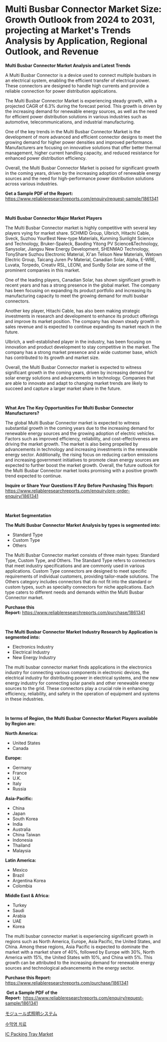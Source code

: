 <p><h1>Multi Busbar Connector Market Size: Growth Outlook from 2024 to 2031, projecting at Market's Trends Analysis by Application, Regional Outlook, and Revenue</h1></p><p><strong>Multi Busbar Connector Market Analysis and Latest Trends</strong></p>
<p><p>A Multi Busbar Connector is a device used to connect multiple busbars in an electrical system, enabling the efficient transfer of electrical power. These connectors are designed to handle high currents and provide a reliable connection for power distribution applications.</p><p>The Multi Busbar Connector Market is experiencing steady growth, with a projected CAGR of 6.3% during the forecast period. This growth is driven by the increasing demand for renewable energy sources, as well as the need for efficient power distribution solutions in various industries such as automotive, telecommunications, and industrial manufacturing.</p><p>One of the key trends in the Multi Busbar Connector Market is the development of more advanced and efficient connector designs to meet the growing demand for higher power densities and improved performance. Manufacturers are focusing on innovative solutions that offer better thermal management, higher current handling capacity, and reduced resistance for enhanced power distribution efficiency.</p><p>Overall, the Multi Busbar Connector Market is poised for significant growth in the coming years, driven by the increasing adoption of renewable energy sources and the need for high-performance power distribution solutions across various industries.</p></p>
<p><strong>Get a Sample PDF of the Report:&nbsp;</strong> <a href="https://www.reliableresearchreports.com/enquiry/request-sample/1861341">https://www.reliableresearchreports.com/enquiry/request-sample/1861341</a></p>
<p>&nbsp;</p>
<p><strong>Multi Busbar Connector Major Market Players</strong></p>
<p><p>The Multi Busbar Connector market is highly competitive with several key players vying for market share. SCHMID Group, Ulbrich, Hitachi Cable, Sveck, Suzhou YourBest New-type Materials, Kunming Sunlight Science and Technology, Bruker-Spaleck, Baoding Yitong PV Science&Technology, Sanysolar, Jiangsu New Energy Development, SHENMAO Technology, TonyShare Suzhou Electronic Material, Xi'an Telison New Materials, Wetown Electric Group, Taicang Juren Pv Material, Canadian Solar, Alpha, E-WRE, Luvata, Torpedo, Creativ RSL, LEONI, and SunBy Solar are some of the prominent companies in this market.</p><p>One of the leading players, Canadian Solar, has shown significant growth in recent years and has a strong presence in the global market. The company has been focusing on expanding its product portfolio and increasing its manufacturing capacity to meet the growing demand for multi busbar connectors.</p><p>Another key player, Hitachi Cable, has also been making strategic investments in research and development to enhance its product offerings and improve its market position. The company has shown steady growth in sales revenue and is expected to continue expanding its market reach in the future.</p><p>Ulbrich, a well-established player in the industry, has been focusing on innovation and product development to stay competitive in the market. The company has a strong market presence and a wide customer base, which has contributed to its growth and market size.</p><p>Overall, the Multi Busbar Connector market is expected to witness significant growth in the coming years, driven by increasing demand for solar energy solutions and advancements in technology. Companies that are able to innovate and adapt to changing market trends are likely to succeed and capture a larger market share in the future.</p></p>
<p>&nbsp;</p>
<p><strong>What Are The Key Opportunities For Multi Busbar Connector Manufacturers?</strong></p>
<p><p>The global Multi Busbar Connector market is expected to witness substantial growth in the coming years due to the increasing demand for renewable energy sources and the growing adoption of electric vehicles. Factors such as improved efficiency, reliability, and cost-effectiveness are driving the market growth. The market is also being propelled by advancements in technology and increasing investments in the renewable energy sector. Additionally, the rising focus on reducing carbon emissions and increasing government initiatives to promote clean energy sources are expected to further boost the market growth. Overall, the future outlook for the Multi Busbar Connector market looks promising with a positive growth trend expected to continue.</p></p>
<p><strong>Inquire or Share Your Questions If Any Before Purchasing This Report:</strong> <a href="https://www.reliableresearchreports.com/enquiry/pre-order-enquiry/1861341">https://www.reliableresearchreports.com/enquiry/pre-order-enquiry/1861341</a></p>
<p>&nbsp;</p>
<p><strong>Market Segmentation</strong></p>
<p><strong>The Multi Busbar Connector Market Analysis by types is segmented into:</strong></p>
<p><ul><li>Standard Type</li><li>Custom Type</li><li>Others</li></ul></p>
<p><p>The Multi Busbar Connector market consists of three main types: Standard Type, Custom Type, and Others. The Standard Type refers to connectors that meet industry specifications and are commonly used in various applications. Custom Type connectors are designed to meet specific requirements of individual customers, providing tailor-made solutions. The Others category includes connectors that do not fit into the standard or custom types, such as specialty connectors for niche applications. Each type caters to different needs and demands within the Multi Busbar Connector market.</p></p>
<p><strong>Purchase this Report:&nbsp;</strong><a href="https://www.reliableresearchreports.com/purchase/1861341">https://www.reliableresearchreports.com/purchase/1861341</a></p>
<p>&nbsp;</p>
<p><strong>The Multi Busbar Connector Market Industry Research by Application is segmented into:</strong></p>
<p><ul><li>Electronics Industry</li><li>Electrical Industry</li><li>New Energy Industry</li></ul></p>
<p><p>The multi busbar connector market finds applications in the electronics industry for connecting various components in electronic devices, the electrical industry for distributing power in electrical systems, and the new energy industry for connecting solar panels and other renewable energy sources to the grid. These connectors play a crucial role in enhancing efficiency, reliability, and safety in the operation of equipment and systems in these industries.</p></p>
<p>&nbsp;</p>
<p><strong>In terms of Region, the Multi Busbar Connector Market Players available by Region are:</strong></p>
<p>
    <p> <strong> North America: </strong>
        <ul>
            <li>United States</li>
            <li>Canada</li>
        </ul>
        </p> 
    <p> <strong> Europe: </strong>
        <ul>
            <li>Germany</li>
            <li>France</li>
            <li>U.K.</li>
            <li>Italy</li>
            <li>Russia</li>
        </ul>
        </p> 
    <p> <strong> Asia-Pacific: </strong>
        <ul>
            <li>China</li>
            <li>Japan</li>
            <li>South Korea</li>
            <li>India</li>
            <li>Australia</li>
            <li>China Taiwan</li>
            <li>Indonesia</li>
            <li>Thailand</li>
            <li>Malaysia</li>
        </ul>
        </p> 
    <p> <strong> Latin America: </strong>
        <ul>
            <li>Mexico</li>
            <li>Brazil</li>
            <li>Argentina Korea</li>
            <li>Colombia</li>
        </ul>
        </p> 
    <p> <strong> Middle East & Africa: </strong>
        <ul>
            <li>Turkey</li>
            <li>Saudi</li>
            <li>Arabia</li>
            <li>UAE</li>
            <li>Korea</li>
        </ul>
    </p>
    </p>
<p><p>The multi busbar connector market is experiencing significant growth in regions such as North America, Europe, Asia Pacific, the United States, and China. Among these regions, Asia Pacific is expected to dominate the market with a market share of 40%, followed by Europe with 30%, North America with 15%, the United States with 10%, and China with 5%. This growth can be attributed to the increasing demand for renewable energy sources and technological advancements in the energy sector.</p></p>
<p><strong>Purchase this Report: </strong><a href="https://www.reliableresearchreports.com/purchase/1861341">https://www.reliableresearchreports.com/purchase/1861341</a></p>
<p>&nbsp;<strong>Get a Sample PDF of the Report:&nbsp;&nbsp;</strong><a href="https://www.reliableresearchreports.com/enquiry/request-sample/1861341">https://www.reliableresearchreports.com/enquiry/request-sample/1861341</a></p>
<p><strong></strong></p>
<p><p><a href="https://github.com/lababdou/Market-Research-Report-List-3/blob/main/415003313721.md">モジュール式照明システム</a></p><p><a href="https://github.com/jntpkh496620/Market-Research-Report-List-1/blob/main/767767012655.md">수막염 치료</a></p><p><a href="https://github.com/NorbertYates/Market-Research-Report-List-4/blob/main/ic-packing-tray-market.md">IC Packing Tray Market</a></p></p>